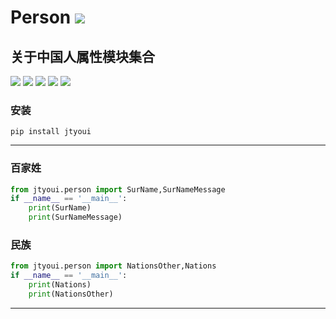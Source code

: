 # **Person** [![](https://gitee.com/tyoui/logo/raw/master/logo/photolog.png)][1]

## 关于中国人属性模块集合
[![](https://img.shields.io/badge/个人网站-jtyoui-yellow.com.svg)][1]
[![](https://img.shields.io/badge/Python-3.7-green.svg)]()
[![](https://img.shields.io/badge/BlogWeb-Tyoui-bule.svg)][1]
[![](https://img.shields.io/badge/Email-jtyoui@qq.com-red.svg)]()
[![](https://img.shields.io/badge/Person-人属性-black.svg)]()


### 安装
    pip install jtyoui

***
[1]: https://blog.jtyoui.com

### 百家姓
```python
from jtyoui.person import SurName,SurNameMessage
if __name__ == '__main__':
    print(SurName)
    print(SurNameMessage)
```

### 民族
```python
from jtyoui.person import NationsOther,Nations
if __name__ == '__main__':
    print(Nations)
    print(NationsOther)
```

***
[1]: https://blog.jtyoui.com